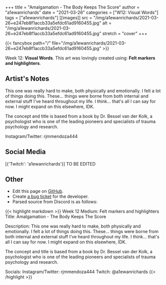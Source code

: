 +++
title =       "Amalgamation - The Body Keeps The Score"
author =      "a1ewanrichards"
date =        "2021-03-26"
categories =  ["W12: Visual Words"]
tags =        ["a1ewanrichards"]
[[images]]
                      src = "/img/a1ewanrichards/2021-03-26+e247eb8f1accb33a5efdc61ad9160455.jpg"
                      alt = "/img/a1ewanrichards/2021-03-26+e247eb8f1accb33a5efdc61ad9160455.jpg"
                      stretch = "cover"
+++


{{< fancybox path="/" file="/img/a1ewanrichards/2021-03-26+e247eb8f1accb33a5efdc61ad9160455.jpg" >}}


Week 12: **Visual Words**. This art was lovingly created using: **Felt markers and highlighters**.

## Artist's Notes

This one was really hard to make, both physically and emotionally. I felt a lot of things doing this. These... things were borne from both internal and external stuff I've heard throughout my life. I think... that's all I can say for now. I might expand on this elsewhere, IDK.

The concept and title is based from a book by Dr. Bessel van der Kolk, a psychologist who is one of the leading pioneers and specialists of trauma psychology and research.

Instagram/Twitter: rjmmendoza444

## Social Media

[{'Twitch': 'a1ewanrichards'}] TO BE EDITED

## Other

- Edit this page on [GitHub](https://github.com/teaminkling/web-refresh/edit/main/blog/content/blog/a1ewanrichards-week-12-8990.md).
- Create [a bug ticket](https://github.com/teaminkling/web-refresh/issues/new?assignees=&labels=bug&template=problem-report.md&title=) for the developer.
- Parsed source from Discord is as follows:

{{< highlight markdown >}}
Week 12
Medium: Felt markers and highlighters
Title: Amalgamation - The Body Keeps The Score

Description: This one was really hard to make, both physically and emotionally. I felt a lot of things doing this. These... things were borne from both internal and external stuff I've heard throughout my life. I think... that's all I can say for now. I might expand on this elsewhere, IDK.

The concept and title is based from a book by Dr. Bessel van der Kolk, a psychologist who is one of the leading pioneers and specialists of trauma psychology and research.

Socials:
Instagram/Twitter: rjmmendoza444
Twitch: @a1ewanrichards
{{< /highlight >}}